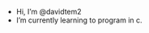 - Hi, I’m @davidtem2
- I’m currently learning to program in c.


<!---
davidtem2/davidtem2 is a ✨ special ✨ repository because its `README.md` (this file) appears on your GitHub profile.
You can click the Preview link to take a look at your changes.
--->
